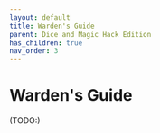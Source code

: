 ```yaml
---
layout: default
title: Warden's Guide
parent: Dice and Magic Hack Edition
has_children: true
nav_order: 3
---
```


# Warden's Guide

(TODO:)

